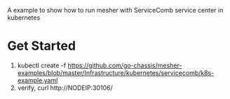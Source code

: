 A example to show how to run mesher with ServiceComb service center in kubernetes

# Get Started

1. kubectl create -f https://github.com/go-chassis/mesher-examples/blob/master/Infrastructure/kubernetes/servicecomb/k8s-example.yaml
2. verify, curl http://NODEIP:30106/ 



